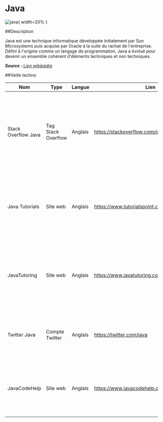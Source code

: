 # Java

![java](https://upload.wikimedia.org/wikipedia/fr/thumb/2/2e/Java_Logo.svg/550px-Java_Logo.svg.png){ width=20% }

 
##Description

Java est une technique informatique développée initialement par Sun Microsystems puis acquise par Oracle à la suite du rachat de l'entreprise. Défini à l'origine comme un langage de programmation, Java a évolué pour devenir un ensemble cohérent d'éléments techniques et non techniques.

 _**Source :** [Lien wikipédia](https://fr.wikipedia.org/wiki/Java_(technique))_

##Veille techno

Nom  | Type  | Langue | Lien | Description | Tags | Note
------|-------|--------|------|-------------|------|------
Stack Overflow Java | Tag Stack Overflow | Anglais | https://stackoverflow.com/questions/tagged/java | Le tag Stack Overflow Java est un espace de discussion dédié à Java et aux technologies associées. Il offre des questions/réponses, des tutoriels et des exemples de code pour les développeurs Java. | Java, développement, tutoriels | 5/5
Java Tutorials | Site web | Anglais | https://www.tutorialspoint.com/java/index.htm | Java Tutorials est un site web qui offre des tutoriels et des exemples de code sur Java et les technologies associées. Il s'adresse aux développeurs Java débutants et avancés. | Java, développement, tutoriels | 4/5
JavaTutoring | Site web | Anglais | https://www.javatutoring.com/ | JavaTutoring est un site web qui offre des tutoriels et des exemples de code sur Java et les technologies associées. Il s'adresse aux développeurs Java débutants et avancés. | Java, développement, tutoriels | 3/5
Twitter Java | Compte Twitter | Anglais | https://twitter.com/java| Le compte Twitter Java est dédié à la communauté Java. Il offre des actualités, des tutoriels et des ressources pour les développeurs Java. | Java, développement, actualités | 4/5
JavaCodeHelp | Site web | Anglais | https://www.javacodehelp.com/ | JavaCodeHelp est un site web qui offre des tutoriels, des exemples de code et des ressources pour les développeurs Java débutants et avancés. | Java, développement, tutoriels | 3/5
